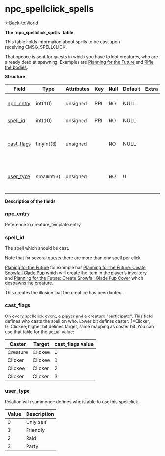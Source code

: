 # npc\_spellclick\_spells

[<-Back-to:World](database-world.md)

**The \`npc\_spellclick\_spells\` table**

This table holds information about spells to be cast upon receiving CMSG\_SPELLCLICK.

That opcode is sent for quests in which you have to loot creatures, who are already dead at spawning. Examples are [Planning for the Future](http://www.wowhead.com/quest=11960) and [Rifle the bodies](http://www.wowhead.com/quest=11999).

**Structure**

| Field           | Type        | Attributes | Key | Null | Default | Extra | Comment                                                                 |
|-----------------|-------------|------------|-----|------|---------|-------|-------------------------------------------------------------------------|
| [npc_entry][1]  | int(10)     | unsigned   | PRI | NO   | NULL    |       | Reference to the creature_template table                                |
| [spell_id][2]   | int(10)     | unsigned   | PRI | NO   | NULL    |       | The ID of the spell to be cast                                          |
| [cast_flags][3] | tinyint(3)  | unsigned   |     | NO   | NULL    |       | Who casts the spell on who, creature <=> player (values: 0-3)           |
| [user_type][4]  | smallint(3) | unsigned   |     | NO   | 0       |       | Relation with summoner: 0-no 1-friendly 2-raid 3-party player can click |

[1]: #npc_entry
[2]: #spell_id
[3]: #cast_flags
[4]: #user_type

**Description of the fields**

### npc\_entry

Reference to creature\_template.entry

### spell\_id

The spell which should be cast.

Note that for several quests there are more than one spell per click.

[Planing for the Future](http://www.wowhead.com/quest=11960) for example has [Planning for the Future: Create Snowfall Glade Pup](http://www.wowhead.com/spell=46773) which will create the item in the player’s inventory
and [Planning for the Future: Create Snowfall Glade Pup Cover](http://www.wowhead.com/spell=46167) which despawns the creature.

This creates the illusion that the creature has been looted.

### cast\_flags

On every spellclick event, a player and a creature "participate". This field defines who casts the spell on who.
Lower bit defines caster: 1=Clicker, 0=Clickee; higher bit defines target, same mapping as caster bit.
You can use that table for the actual value:

| Caster   | Target  | cast\_flags value |
|----------|---------|-------------------|
| Creature | Clickee | 0                 |
| Clicker  | Clickee | 1                 |
| Clickee  | Clicker | 2                 |
| Clicker  | Clicker | 3                 |

### user\_type

Relation with summoner: defines who is able to use this spellclick.

| Value | Description |
|-------|-------------|
| 0     | Only self   |
| 1     | Friendly    |
| 2     | Raid        |
| 3     | Party       |
